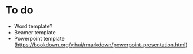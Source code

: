 # To do

- Word template?
- Beamer template
- Powerpoint template (https://bookdown.org/yihui/rmarkdown/powerpoint-presentation.html)
